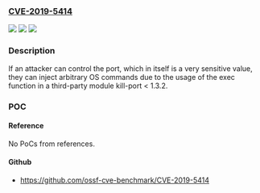 ### [CVE-2019-5414](https://cve.mitre.org/cgi-bin/cvename.cgi?name=CVE-2019-5414)
![](https://img.shields.io/static/v1?label=Product&message=kill-port&color=blue)
![](https://img.shields.io/static/v1?label=Version&message=n%2Fa&color=blue)
![](https://img.shields.io/static/v1?label=Vulnerability&message=Command%20Injection%20-%20Generic%20(CWE-77)&color=brighgreen)

### Description

If an attacker can control the port, which in itself is a very sensitive value, they can inject arbitrary OS commands due to the usage of the exec function in a third-party module kill-port < 1.3.2.

### POC

#### Reference
No PoCs from references.

#### Github
- https://github.com/ossf-cve-benchmark/CVE-2019-5414

